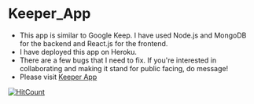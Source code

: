 # Keeper_App

- This app is similar to Google Keep. I have used Node.js and MongoDB for the backend and React.js for the frontend.
- I have deployed this app on Heroku.
- There are a few bugs that I need to fix. If you're interested in collaborating and making it stand for public facing, do message!
- Please visit <a href="https://vast-island-80685.herokuapp.com/"> Keeper App </a>

[![HitCount](http://hits.dwyl.com/sahiljoshi515/Keeper_App.svg)](http://hits.dwyl.com/sahiljoshi515/Keeper_App)
